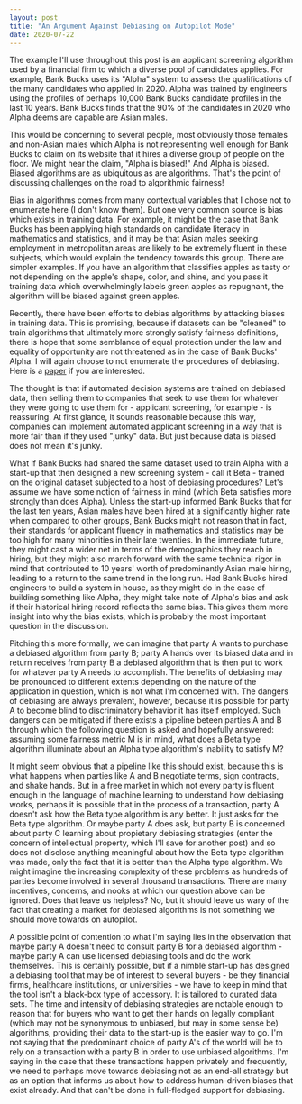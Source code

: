 ```yaml
---
layout: post
title: "An Argument Against Debiasing on Autopilot Mode"
date: 2020-07-22
---
```


The example I'll use throughout this post is an applicant screening algorithm used by a financial firm to which a diverse pool of candidates applies. For example, Bank Bucks uses its "Alpha" system to assess the qualifications of the many candidates who applied in 2020. Alpha was trained by engineers using the profiles of perhaps 10,000 Bank Bucks candidate profiles in the last 10 years. Bank Bucks finds that the 90% of the candidates in 2020 who Alpha deems are capable are Asian males. 

This would be concerning to several people, most obviously those females and non-Asian males which Alpha is not representing well enough for Bank Bucks to claim on its website that it hires a diverse group of people on the floor. We might hear the claim, "Alpha is biased!" And Alpha is biased. Biased algorithms are as ubiquitous as are algorithms. That's the point of discussing challenges on the road to algorithmic fairness! 

Bias in algorithms comes from many contextual variables that I chose not to enumerate here (I don't know them). But one very common source is bias which exists in training data. For example, it might be the case that Bank Bucks has been applying high standards on candidate literacy in mathematics and statistics, and it may be that Asian males seeking employment in metropolitan areas are likely to be extremely fluent in these subjects, which would explain the tendency towards this group. There are simpler examples. If you have an algorithm that classifies apples as tasty or not depending on the apple's shape, color, and shine, and you pass it training data which overwhelmingly labels green apples as repugnant, the algorithm will be biased against green apples. 

Recently, there have been efforts to debias algorithms by attacking biases in training data. This is promising, because if datasets can be "cleaned" to train algorithms that ultimately more strongly satisfy fairness definitions, there is hope that some semblance of equal protection under the law and equality of opportunity are not threatened as in the case of Bank Bucks' Alpha. I will again choose to not enumerate the procedures of debiasing. Here is a <a href="https://arxiv.org/pdf/1908.10763.pdf">paper</a> if you are interested. 

The thought is that if automated decision systems are trained on debiased data, then selling them to companies that seek to use them for whatever they were going to use them for - applicant screening, for example - is reassuring. At first glance, it sounds reasonable because this way, companies can implement automated applicant  screening in a way that is more fair than if they used "junky" data. But just because data is biased does not mean it's junky. 

What if Bank Bucks had shared the same dataset used to train Alpha with a start-up that then designed a new screening system - call it Beta - trained on the original dataset subjected to a host of debiasing procedures? Let's assume we have some notion of fairness in mind (which Beta satisfies more strongly than does Alpha). Unless the start-up informed Bank Bucks that for the last ten years, Asian males have been hired at a significantly higher rate when compared to other groups, Bank Bucks might not reason that in fact, their standards for applicant fluency in mathematics and statistics may be too high for many minorities in their late twenties. In the immediate future, they might cast a wider net in terms of the demographics they reach in hiring, but they might also march forward with the same technical rigor in mind that contributed to 10 years' worth of predominantly Asian male hiring, leading to a return to the same trend in the long run. Had Bank Bucks hired engineers to build a system in house, as they might do in the case of building something like Alpha, they might take note of Alpha's bias and ask if their historical hiring record reflects the same bias. This gives them more insight into why the bias exists, which is probably the most important question in the discussion.

Pitching this more formally, we can imagine that party A wants to purchase a debiased algorithm from party B; party A hands over its biased data and in return receives from party B a debiased algorithm that is then put to work for whatever party A needs to accomplish. The benefits of debiasing may be pronounced to different extents depending on the nature of the application in question, which is not what I'm concerned with. The dangers of debiasing are always prevalent, however, because it is possible for party A to become blind to discriminatory behavior it has itself employed. Such dangers can be mitigated if there exists a pipeline beteen parties A and B through which the following question is asked and hopefully answered: assuming some fairness metric M is in mind, what does a Beta type algorithm illuminate about an Alpha type algorithm's inability to satisfy M? 

It might seem obvious that a pipeline like this should exist, because this is what happens when parties like A and B negotiate terms, sign contracts, and shake hands. But in a free market in which not every party is fluent enough in the language of machine learning to understand how debiasing works, perhaps it is possible that in the process of a transaction, party A doesn't ask how the Beta type algorithm is any better. It just asks for the Beta type algorithm. Or maybe party A does ask, but party B is concerned about party C learning about propietary debiasing strategies (enter the concern of intellectual property, which I'll save for another post) and so does not disclose anything meaningful about how the Beta type algorithm was made, only the fact that it is better than the Alpha type algorithm. We might imagine the increasing complexity of these problems as hundreds of parties become involved in several thousand transactions. There are many incentives, concerns, and nooks at which our question above can be ignored. Does that leave us helpless? No, but it should leave us wary of the fact that creating a market for debiased algorithms is not something we should move towards on autopilot. 

A possible point of contention to what I'm saying lies in the observation that maybe party A doesn't need to consult party B for a debiased algorithm - maybe party A can use licensed debiasing tools and do the work themselves. This is certainly possible, but if a nimble start-up has designed a debiasing tool that may be of interest to several buyers - be they financial firms, healthcare institutions, or universities - we have to keep in mind that the tool isn't a black-box type of accessory. It is tailored to curated data sets. The time and intensity of debiasing strategies are notable enough to reason that for buyers who want to get their hands on legally compliant (which may not be synonymous to unbiased, but may in some sense be) algorithms, providing their data to the start-up is the easier way to go. I'm not saying that the predominant choice of party A's of the world will be to rely on a transaction with a party B in order to use unbiased algorithms. I'm saying in the case that these transactions happen privately and frequently, we need to perhaps move towards debiasing not as an end-all strategy but as an option that informs us about how to address human-driven biases that exist already. And that can't be done in full-fledged support for debiasing. 


